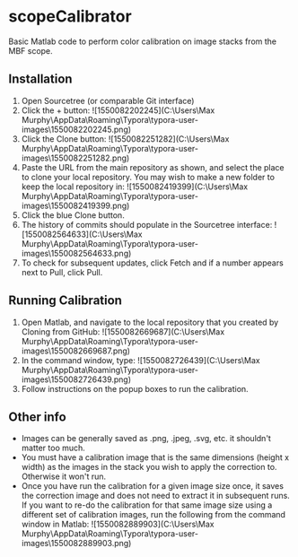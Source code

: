 # scopeCalibrator #

Basic Matlab code to perform color calibration on image stacks from the MBF scope.



## Installation ##

1. Open Sourcetree (or comparable Git interface)
2. Click the + button:
    ![1550082202245](C:\Users\Max Murphy\AppData\Roaming\Typora\typora-user-images\1550082202245.png)
3. Click the Clone button:
    ![1550082251282](C:\Users\Max Murphy\AppData\Roaming\Typora\typora-user-images\1550082251282.png)
4. Paste the URL from the main repository as shown, and select the place to clone your local repository. You may wish to make a new folder to keep the local repository in: ![1550082419399](C:\Users\Max Murphy\AppData\Roaming\Typora\typora-user-images\1550082419399.png)
5. Click the blue Clone button.
6. The history of commits should populate in the Sourcetree interface:
   ![1550082564633](C:\Users\Max Murphy\AppData\Roaming\Typora\typora-user-images\1550082564633.png)
7. To check for subsequent updates, click Fetch and if a number appears next to Pull, click Pull.



## Running Calibration ##

1. Open Matlab, and navigate to the local repository that you created by Cloning from GitHub:
   ![1550082669687](C:\Users\Max Murphy\AppData\Roaming\Typora\typora-user-images\1550082669687.png)
2. In the command window, type:
   ![1550082726439](C:\Users\Max Murphy\AppData\Roaming\Typora\typora-user-images\1550082726439.png)
3. Follow instructions on the popup boxes to run the calibration.



## Other info ##

* Images can be generally saved as .png, .jpeg, .svg, etc. it shouldn't matter too much. 
* You must have a calibration image that is the same dimensions (height x width) as the images in the stack you wish to apply the correction to. Otherwise it won't run.
* Once you have run the calibration for a given image size once, it saves the correction image and does not need to extract it in subsequent runs. If you want to re-do the calibration for that same image size using a different set of calibration images, run the following from the command window in Matlab:
  ![1550082889903](C:\Users\Max Murphy\AppData\Roaming\Typora\typora-user-images\1550082889903.png)

